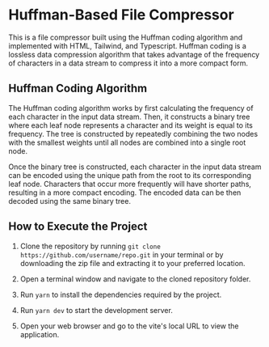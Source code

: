 # Huffman-Based File Compressor

This is a file compressor built using the Huffman coding algorithm and implemented with HTML, Tailwind, and Typescript. Huffman coding is a lossless data compression algorithm that takes advantage of the frequency of characters in a data stream to compress it into a more compact form.

## Huffman Coding Algorithm

The Huffman coding algorithm works by first calculating the frequency of each character in the input data stream. Then, it constructs a binary tree where each leaf node represents a character and its weight is equal to its frequency. The tree is constructed by repeatedly combining the two nodes with the smallest weights until all nodes are combined into a single root node.

Once the binary tree is constructed, each character in the input data stream can be encoded using the unique path from the root to its corresponding leaf node. Characters that occur more frequently will have shorter paths, resulting in a more compact encoding. The encoded data can be then decoded using the same binary tree.

## How to Execute the Project

1. Clone the repository by running `git clone https://github.com/username/repo.git` in your terminal or by downloading the zip file and extracting it to your preferred location.

2. Open a terminal window and navigate to the cloned repository folder.

3. Run `yarn` to install the dependencies required by the project.

4. Run `yarn dev` to start the development server.

5. Open your web browser and go to the vite's local URL to view the application.
